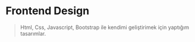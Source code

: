 # Frontend Design

> Html, Css, Javascript, Bootstrap ile kendimi geliştirimek için yaptığım tasarımlar.

